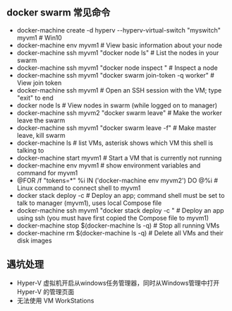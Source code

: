 ## docker swarm 常见命令
- docker-machine create -d hyperv --hyperv-virtual-switch "myswitch" myvm1 # Win10
- docker-machine env myvm1                # View basic information about your node
- docker-machine ssh myvm1 "docker node ls"         # List the nodes in your swarm
- docker-machine ssh myvm1 "docker node inspect <node ID>"        # Inspect a node
- docker-machine ssh myvm1 "docker swarm join-token -q worker"   # View join token
- docker-machine ssh myvm1   # Open an SSH session with the VM; type "exit" to end
- docker node ls                # View nodes in swarm (while logged on to manager)
- docker-machine ssh myvm2 "docker swarm leave"  # Make the worker leave the swarm
- docker-machine ssh myvm1 "docker swarm leave -f" # Make master leave, kill swarm
- docker-machine ls # list VMs, asterisk shows which VM this shell is talking to
- docker-machine start myvm1            # Start a VM that is currently not running
- docker-machine env myvm1      # show environment variables and command for myvm1
- @FOR /f "tokens=*" %i IN ('docker-machine env myvm2') DO @%i        # Linux command to connect shell to myvm1
- docker stack deploy -c <file> <app>  # Deploy an app; command shell must be set to talk to manager (myvm1), uses local Compose file
- docker-machine ssh myvm1 "docker stack deploy -c <file> <app>"   # Deploy an app using ssh (you must have first copied the Compose file to myvm1)
- docker-machine stop $(docker-machine ls -q)               # Stop all running VMs
- docker-machine rm $(docker-machine ls -q) # Delete all VMs and their disk images
## 遇坑处理
- Hyper-V 虚拟机开启从windows任务管理器，同时从Windows管理中打开Hyper-V 的管理页面
- 无法使用 VM WorkStations